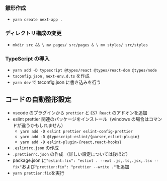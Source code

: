 ### 雛形作成

- `yarn create next-app .`

### ディレクトリ構成の変更

- `mkdir src && \ mv pages/ src/pages & \ mv styles/ src/styles`

### TypeScript の導入

- `yarn add -D typescript @types/react @types/react-dom @types/node`
- `tsconfig.json` , `next-env.d.ts` を作成
- `yarn dev` で tsconfig.json に書き込みを行う

## コードの自動整形設定

- vscode のプラグインから `prettier` と `ES7 React` のアドオンを追加
- eslint prettier 関連のパッケージをインストール（windows の場合はコマンドが違うかもしれません）
  - `yarn add -D eslint prettier eslint-config-prettier`
  - `yarn add -D @typescript-eslint/{parser,eslint-plugin}`
  - `yarn add -D eslint-plugin-{react,react-hooks}`
- `.eslintrc.json` の作成
- `.prettierrc.json` の作成 （詳しい設定については後ほど）
- package.json に`"eslint:fix": "eslint . --ext .js,.ts,.jsx,.tsx --fix"`および`"prettier:fix": "prettier --write ."`を追加
- `yarn prettier:fix`を実行
